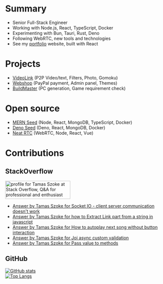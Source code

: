 # Summary

- Senior Full-Stack Engineer
- Working with Node.js, React, TypeScript, Docker
- Experimenting with Bun, Tauri, Rust, Deno
- Following WebRTC, new tools and technologies
- See my <a href="https://tamasszoke.fly.dev" target="_blank">portfolio</a> website, built with React

# Projects

- <a href="https://videolink-tamasszoke.fly.dev" target="_blank">VideoLink</a> (P2P Video/text, Filters, Photo, Gomoku)
- <a href="https://webshop-tamasszoke.fly.dev" target="_blank">Webshop</a> (PayPal payment, Admin panel, Themes)
- <a href="https://buildmaster-tamasszoke.fly.dev" target="_blank">BuildMaster</a> (PC generation, Game requirement check)
# Open source

- <a href="https://github.com/tamasszoke/mern-seed" target="_blank">MERN Seed</a> (Node, React, MongoDB, TypeScript, Docker)
- <a href="https://github.com/tamasszoke/deno-seed" target="_blank">Deno Seed</a> (Deno, React, MongoDB, Docker)
- <a href="https://github.com/tamasszoke/neat-rtc" target="_blank">Neat RTC</a> (WebRTC, Node, React, Vue)

# Contributions
## StackOverflow

<a href="https://stackoverflow.com/users/1371995/tamas-szoke"><img src="https://stackoverflow.com/users/flair/1371995.png" width="208" height="58" alt="profile for Tamas Szoke at Stack Overflow, Q&amp;A for professional and enthusiast programmers" title="profile for Tamas Szoke at Stack Overflow, Q&amp;A for professional and enthusiast programmers"></a>

<!-- STACKOVERFLOW:START -->
- [Answer by Tamas Szoke for Socket IO - client server communication doesn&#39;t work](https://stackoverflow.com/questions/75645249/socket-io-client-server-communication-doesnt-work/75645398#75645398)
- [Answer by Tamas Szoke for how to Extract Link part from a string in javascript](https://stackoverflow.com/questions/75635851/how-to-extract-link-part-from-a-string-in-javascript/75635895#75635895)
- [Answer by Tamas Szoke for How to autoplay next song without button interaction](https://stackoverflow.com/questions/73174438/how-to-autoplay-next-song-without-button-interaction/73174508#73174508)
- [Answer by Tamas Szoke for Joi async custom validation](https://stackoverflow.com/questions/73173897/joi-async-custom-validation/73174230#73174230)
- [Answer by Tamas Szoke for Pass value to methods](https://stackoverflow.com/questions/73155271/pass-value-to-methods/73155382#73155382)
<!-- STACKOVERFLOW:END -->

## GitHub

[![GitHub stats](https://github-readme-stats.vercel.app/api?username=tamasszoke&hide=issues,prs,contribs&count_private=true&show_icons=true&theme=default&hide_rank=true&hide_title=true&hide_border=true)](https://github.com/anuraghazra/github-readme-stats)<br/>
[![Top Langs](https://github-readme-stats.vercel.app/api/top-langs/?username=tamasszoke&langs_count=6&layout=compact&hide_title=true&hide_border=true)](https://github.com/anuraghazra/github-readme-stats)
